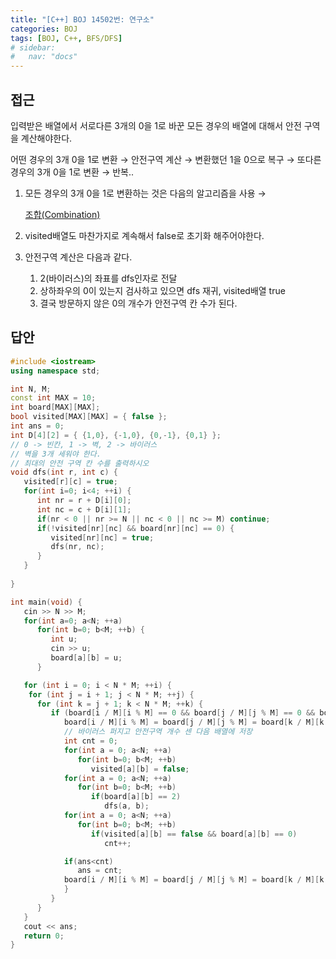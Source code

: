 ```yaml
---
title: "[C++] BOJ 14502번: 연구소"
categories: BOJ
tags: [BOJ, C++, BFS/DFS]
# sidebar:
#   nav: "docs"
---
```


## 접근

입력받은 배열에서 서로다른 3개의 0을 1로 바꾼 모든 경우의 배열에 대해서 안전 구역을 계산해야한다.

어떤 경우의 3개 0을 1로 변환 → 안전구역 계산 → 변환했던 1을 0으로 복구 → 또다른 경우의 3개 0을 1로 변환 → 반복..

1. 모든 경우의 3개 0을 1로 변환하는 것은 다음의 알고리즘을 사용 → 
    
    [조합(Combination)](https://www.notion.so/Combination-98100cdb5f174e509469217906a0edae?pvs=21)
    
2. visited배열도 마찬가지로 계속해서 false로 초기화 해주어야한다.
3. 안전구역 계산은 다음과 같다.
    1. 2(바이러스)의 좌표를 dfs인자로 전달
    2. 상하좌우의 0이 있는지 검사하고 있으면 dfs 재귀, visited배열 true
    3. 결국 방문하지 않은 0의 개수가 안전구역 칸 수가 된다.

## 답안

```cpp
#include <iostream>
using namespace std;

int N, M;
const int MAX = 10;
int board[MAX][MAX];
bool visited[MAX][MAX] = { false };
int ans = 0;
int D[4][2] = { {1,0}, {-1,0}, {0,-1}, {0,1} };
// 0 -> 빈칸, 1 -> 벽, 2 -> 바이러스
// 벽을 3개 세워야 한다.
// 최대의 안전 구역 칸 수를 출력하시오
void dfs(int r, int c) {
   visited[r][c] = true;
   for(int i=0; i<4; ++i) {
      int nr = r + D[i][0];
      int nc = c + D[i][1];
      if(nr < 0 || nr >= N || nc < 0 || nc >= M) continue;
      if(!visited[nr][nc] && board[nr][nc] == 0) {
         visited[nr][nc] = true;
         dfs(nr, nc);
      }
   }
   
}

int main(void) {
   cin >> N >> M;
   for(int a=0; a<N; ++a)
      for(int b=0; b<M; ++b) {
         int u;
         cin >> u;
         board[a][b] = u;
      }

   for (int i = 0; i < N * M; ++i) {
    for (int j = i + 1; j < N * M; ++j) {
      for (int k = j + 1; k < N * M; ++k) {
         if (board[i / M][i % M] == 0 && board[j / M][j % M] == 0 && board[k / M][k % M] == 0) {
            board[i / M][i % M] = board[j / M][j % M] = board[k / M][k % M] = 1;
            // 바이러스 퍼지고 안전구역 개수 센 다음 배열에 저장
            int cnt = 0;
            for(int a = 0; a<N; ++a)
               for(int b=0; b<M; ++b) 
                  visited[a][b] = false;
            for(int a = 0; a<N; ++a)
               for(int b=0; b<M; ++b) 
                  if(board[a][b] == 2)
                     dfs(a, b);
            for(int a = 0; a<N; ++a)
               for(int b=0; b<M; ++b)
                  if(visited[a][b] == false && board[a][b] == 0) 
                     cnt++;

            if(ans<cnt)
               ans = cnt;
            board[i / M][i % M] = board[j / M][j % M] = board[k / M][k % M] = 0;
            }
         }
      }
   }
   cout << ans;
   return 0;
}
```